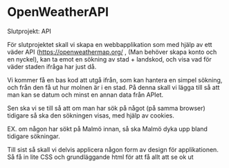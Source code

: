 # OpenWeatherAPI

Slutprojekt: API

För slutprojektet skall vi skapa en webbapplikation som med hjälp av ett
väder API (https://openweathermap.org/ , (Man behöver skapa konto och en nyckel),
kan ta emot en sökning av stad + landskod, och visa vad för väder staden ifråga
har just då.

Vi kommer få en bas kod att utgå ifrån, som kan hantera en simpel sökning, och
från den få ut hur molnen är i en stad. På denna skall vi lägga till så att man
kan se datum och minst en annan data från APIet.

Sen ska vi se till så att om man har sök på något (på samma browser)
tidigare så ska den sökningen visas, med hjälp av cookies.

EX. om någon har sökt på Malmö innan, så ska Malmö dyka upp bland
tidigare sökningar.

Till sist så skall vi delvis applicera någon form av design för applikationen. Så
få in lite CSS och grundläggande html för att få allt att se ok ut
